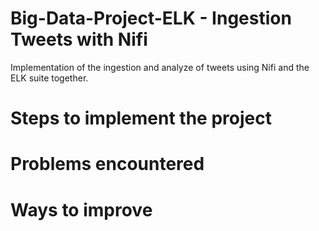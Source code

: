 # Big-Data-Project-ELK - Ingestion Tweets with Nifi
Implementation of the ingestion and analyze of tweets using Nifi and the ELK suite together. 

# Steps to implement the project 

# Problems encountered

# Ways to improve


